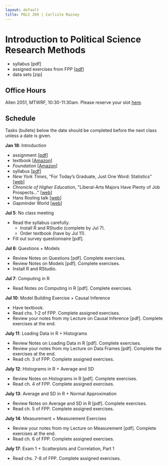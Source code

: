 ```yaml
---
layout: default
title: POLS 209 | Carlisle Rainey
---
```


# Introduction to Political Science Research Methods

- syllabus [pdf]  
- assigned exercises from FPP [[pdf](files/fpp-exercises-1.pdf)]  
- data sets [zip]  

## Office Hours

Allen 2051, MTWRF, 10:30-11:30am. Please reserve your slot [here](http://www.calendly.com/carlislerainey).

## Schedule

Tasks (bullets) below the date should be completed before the next class unless a date is given.

**Jan 18**: Introduction  
- assignment [[pdf](files/assign-01-intro.pdf)]  
- textbook [[Amazon](https://www.amazon.com/Statistics-4th-David-Freedman/dp/0393929728)]  
- *Foundation* [[Amazon](https://www.amazon.com/Foundation-Isaac-Asimov/dp/0553293354)]  
- syllabus [[pdf](files/syllabus.pdf)]  
- *New York Times*, "For Today’s Graduate, Just One Word: Statistics" [[web](http://www.nytimes.com/2009/08/06/technology/06stats.html)]  
- *Chronicle of Higher Education*, "Liberal-Arts Majors Have Plenty of Job Prospects..." [[web](http://www.chronicle.com/article/Liberal-Arts-Majors-Have/236749/)]  
- Hans Rosling talk [[web](https://www.ted.com/talks/hans_rosling_shows_the_best_stats_you_ve_ever_seen)]  
- Gapminder World [[web](http://www.gapminder.org/world)]  

**Jul 5**: No class meeting  
- Read the syllabus carefully.  
    - Install R and RStudio (complete by Jul 7).  
    - Order textbook (have by Jul 11).  
- Fill out survey questionnaire [pdf].  

**Jul 6**: Questions + Models  
- Review Notes on Questions [pdf]. Complete exercises.  
- Review Notes on Models [pdf]. Complete exercises.  
- Install R and RStudio.  

**Jul 7**: Computing in R  
- Read Notes on Computing in R [pdf]. Complete exercises.  

**Jul 10**: Model Building Exercise + Causal Inference  
- Have textbook.  
- Read chs. 1-2 of FPP. Complete assigned exercises.  
- Review your notes from my Lecture on Causal Inference [pdf]. Complete exercises at the end.  

**July 11**: Loading Data in R + Histograms  
- Review Notes on Loading Data in R [pdf]. Complete exercises.  
- Review your notes from my Lecture on Data Frames [pdf]. Complete the exercises at the end.  
- Read ch. 3 of FPP. Complete assigned exercises.  

**July 12**: Histograms in R + Average and SD  
- Review Notes on Histograms in R [pdf]. Complete exercises.  
- Read ch. 4 of FPP. Complete assigned exercises.  

**July 13**: Average and SD in R + Normal Approximation  
- Review Notes on Average and SD in R [pdf]. Complete exercises.  
- Read ch. 5 of FPP. Complete assigned exercises.  

**July 14**: Measurement + Measurement Exercises  
- Review your notes from my Lecture on Measurement [pdf]. Complete exercises at the end.  
- Read ch. 6 of FPP. Complete assigned exercises.  

**July 17**: Exam 1 + Scatterplots and Correlation, Part 1  
- Read chs. 7-8 of FPP. Complete assigned exercises.  
